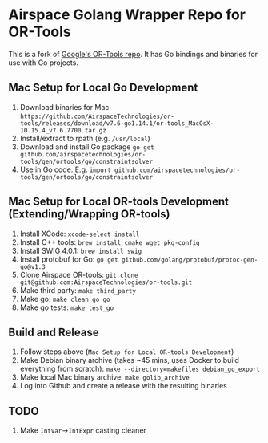 # Airspace Golang Wrapper Repo for OR-Tools

This is a fork of [Google's OR-Tools repo](https://github.com/google/or-tools).
It has Go bindings and binaries for use with Go projects.

## Mac Setup for Local Go Development
 1. Download binaries for Mac:
    `https://github.com/AirspaceTechnologies/or-tools/releases/download/v7.6-go1.14.1/or-tools_MacOsX-10.15.4_v7.6.7700.tar.gz`
 1. Install/extract to rpath (e.g. `/usr/local`)
 1. Download and install Go package `go get github.com/airspacetechnologies/or-tools/gen/ortools/go/constraintsolver`
 1. Use in Go code. E.g. `import github.com/airspacetechnologies/or-tools/gen/ortools/go/constraintsolver`

## Mac Setup for Local OR-tools Development (Extending/Wrapping OR-tools)
 1. Install XCode:
    `xcode-select install`
 1. Install C++ tools:
    `brew install cmake wget pkg-config`
 1. Install SWIG 4.0.1:
    `brew install swig`
 1. Install protobuf for Go:
    `go get github.com/golang/protobuf/protoc-gen-go@v1.3`
 1. Clone Airspace OR-tools:
    `git clone git@github.com:AirspaceTechnologies/or-tools.git`
 1. Make third party:
    `make third_party`
 1. Make go:
    `make clean_go go`
 1. Make go tests:
    `make test_go`

## Build and Release
 1. Follow steps above (`Mac Setup for Local OR-tools Development`)
 1. Make Debian binary archive (takes ~45 mins, uses Docker to build everything from scratch):
    `make --directory=makefiles debian_go_export`
 1. Make local Mac binary archive:
    `make golib_archive`
 1. Log into Github and create a release with the resulting binaries

## TODO
 1. Make `IntVar`->`IntExpr` casting cleaner
